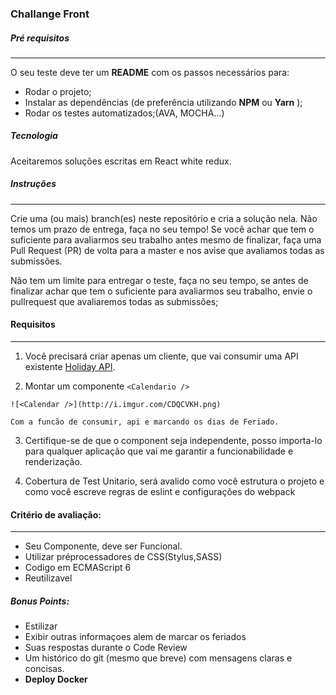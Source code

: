 ### Challange Front

##### Pré requisitos
---

O seu teste deve ter um **README** com os passos necessários para:

- Rodar o projeto;
- Instalar as dependências (de preferência utilizando **NPM** ou **Yarn** );
- Rodar os testes automatizados;(AVA, MOCHA...)

##### Tecnologia

Aceitaremos soluções escritas em React white redux.

##### Instruções
---

Crie uma (ou mais) branch(es) neste repositório e cria a solução nela. Não temos um prazo de entrega, faça no seu tempo! Se você achar que tem o suficiente para avaliarmos seu trabalho antes mesmo de finalizar, faça uma Pull Request (PR) de volta para a master e nos avise que avaliamos todas as submissões.

Não tem um limite para entregar o teste, faça no seu tempo, se antes de
finalizar achar que tem o suficiente para avaliarmos seu trabalho, envie o pullrequest que avaliaremos todas as submissões;

#### Requisitos
---

  1. Você precisará criar apenas um cliente, que vai consumir uma API existente [Holiday  API](https://holidayapi.com/).

  2. Montar um componente ```<Calendario />```

    ![<Calendar />](http://i.imgur.com/CDQCVKH.png)

    Com a funcão de consumir, api e marcando os dias de Feriado.

  3. Certifique-se de que o component seja independente, posso importa-lo para qualquer
aplicação que vai me garantir a funcionabilidade e renderização.

  4. Cobertura de Test Unitario, será avalido como você estrutura o projeto e como você escreve regras de eslint e configurações do webpack

  #### Critério de avaliação:
  ---

  - Seu Componente, deve ser Funcional.
  - Utilizar préprocessadores de CSS(Stylus,SASS)
  - Codigo em ECMAScript 6
  - Reutilizavel


  ##### Bonus Points:

  - Estilizar
  - Exibir outras informaçoes alem de marcar os feriados
  - Suas respostas durante o Code Review
  - Um histórico do git (mesmo que breve) com mensagens claras e concisas.
  - **Deploy Docker**
